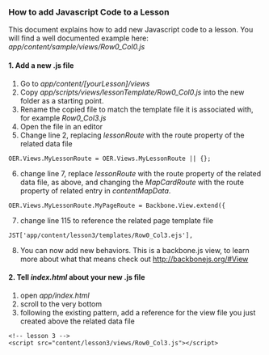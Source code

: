 ### How to add Javascript Code to a Lesson

This document explains how to add new Javascript code to a lesson.
You will find a well documented example here: *app/content/sample/views/Row0_Col0.js*

#### 1. Add a new .js file

1. Go to *app/content/[yourLesson]/views*
2. Copy *app/scripts/views/lessonTemplate/Row0_Col0.js* into the new folder as a starting point.
3. Rename the copied file to match the template file it is associated with, for example *Row0_Col3.js*
4. Open the file in an editor
5. Change line 2, replacing *lessonRoute* with the route property of the related data file  
```
OER.Views.MyLessonRoute = OER.Views.MyLessonRoute || {};
```
6. change line 7, replace *lessonRoute* with the route property of the related data file, as above,
and changing the *MapCardRoute* with the route property of related entry in *contentMapData*.  
```
OER.Views.MyLessonRoute.MyPageRoute = Backbone.View.extend({
```
7. change line 115 to reference the related page template file  
```
JST['app/content/lesson3/templates/Row0_Col3.ejs'],
```
8. You can now add new behaviors.  This is a backbone.js view, to learn more about
what that means check out http://backbonejs.org/#View

#### 2. Tell *index.html* about your new .js file
1. open *app/index.html*
2. scroll to the very bottom
3. following the existing pattern, add a reference for the view file you just created
above the related data file
```
<!-- lesson 3 -->  
<script src="content/lesson3/views/Row0_Col3.js"></script>
```
